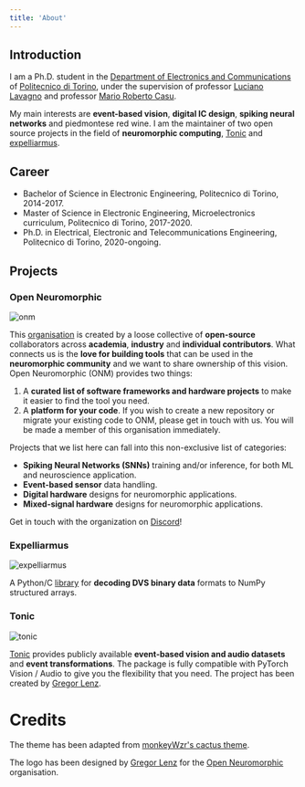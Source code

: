 ```yaml
---
title: 'About'
---
```


## Introduction

I am a Ph.D. student in the [Department of Electronics and Communications](https://www.det.polito.it/) of [Politecnico di Torino](https://www.polito.it/), under the supervision of professor [Luciano Lavagno](https://scholar.google.com/citations?user=tRCNWC4AAAAJ&hl=en) and professor [Mario Roberto Casu](https://scholar.google.it/citations?user=qWQ_5fEAAAAJ&hl=en).

My main interests are **event-based vision**, **digital IC design**, **spiking neural networks** and piedmontese red wine. I am the maintainer of two open source projects in the field of **neuromorphic computing**, [Tonic](https://github.com/neuromorphs/tonic) and [expelliarmus](https://github.com/open-neuromorphic/expelliarmus). 

## Career 

* Bachelor of Science in Electronic Engineering, Politecnico di Torino, 2014-2017.
* Master of Science in Electronic Engineering, Microelectronics curriculum, Politecnico di Torino, 2017-2020. 
* Ph.D. in Electrical, Electronic and Telecommunications Engineering, Politecnico di Torino, 2020-ongoing.

## Projects 

### Open Neuromorphic

![onm](/images/about/onm.png)

This [organisation](https://github.com/open-neuromorphic) is created by a loose collective of **open-source** collaborators across **academia**, **industry** and **individual contributors**. What connects us is the **love for building tools** that can be used in the **neuromorphic community** and we want to share ownership of this vision. Open Neuromorphic (ONM) provides two things:

1. A **curated list of software frameworks and hardware projects** to make it easier to find the tool you need.
2. A **platform for your code**. If you wish to create a new repository or migrate your existing code to ONM, please get in touch with us. You will be made a member of this organisation immediately.

Projects that we list here can fall into this non-exclusive list of categories:

* **Spiking Neural Networks (SNNs)** training and/or inference, for both ML and neuroscience application.
* **Event-based sensor** data handling.
* **Digital hardware** designs for neuromorphic applications.
* **Mixed-signal hardware** designs for neuromorphic applications.

Get in touch with the organization on [Discord](https://discord.gg/JParSCNe5k)!

### Expelliarmus 

![expelliarmus](/images/about/expelliarmus.png)

A Python/C [library](https://github.com/open-neuromorphic/expelliarmus) for **decoding DVS binary data** formats to NumPy structured arrays.

### Tonic

![tonic](/images/about/tonic.png)

[Tonic](https://github.com/neuromorphs/tonic) provides publicly available **event-based vision and audio datasets** and **event transformations**. The package is fully compatible with PyTorch Vision / Audio to give you the flexibility that you need. The project has been created by [Gregor Lenz](https://lenzgregor.com).

# Credits

The theme has been adapted from [monkeyWzr's cactus theme](https://github.com/monkeyWzr/hugo-theme-cactus).

The logo has been designed by [Gregor Lenz](https://lenzgregor.com) for the [Open Neuromorphic](https://open-neuromorphic.github.io) organisation.
